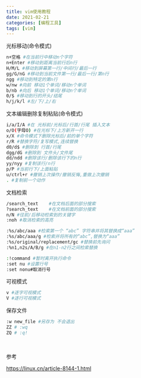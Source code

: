```yaml
---
title: vim使用教程
date: 2021-02-21
categories: [编程工具]
tags: [vim] 
---
```


光标移动(命令模式)

```bash
n+空格 #在当前行中移动n个字符
n+Enter #移动到距离当前行后n行
H/M/L #移动到屏幕第一行/中间行/最后一行
gg/G/nG #移动到当前文件第一行/最后一行/第n行
ngg #移动到特定的第n行
w/nw #向前 移动1个单词/移动n个单词
b/nb #向后 移动1个单词/移动n个单词
0/$ #移动到行的开头/结尾
h/j/k/l #左/下/上/右
```

文本编辑删除复制粘贴(命令模式)

```bash
i/a/I/A	#在 光标前/光标后/行首/行尾 插入文本
o/O(字母O) #在光标下/上方新开一行
x/X #命令模式下删除光标后/前的单个字符
r/R #替换字符/复写模式,连续替换
d0/d$ #删除到 行首/行尾
dgg/dG #删除到 文件头/文件尾
dd/ndd #删除该行/删除该行下的n行
yy/nyy #复制该行/n行
p/P #当前行下/上面粘贴
u/ctrl+r #撤销上次操作/撤销反悔,重做上次撤销
. #复制前一个动作
```

文档检索

```bash
/search_text	#在文档后面的部分搜索
?search_text	#在文档前面的部分搜索
n/N	#往前/后移动检索到的关键字
:noh #取消检索的高亮

:%s/abc/aaa	#检索第一个 “abc” 字符串并将其替换成“aaa”
:%s/abc/aaa/g #检索并将所有的“abc”,替换为“aaa”
:%s/original/replacement/gc	#替换前先询问
:%n1,n2s/A/B/g #在n1-n2行之间检索替换

:!command #暂时离开执行命令
:set nu #设置行号
:set nonu#取消行号
```

可视模式

```bash
v #逐字可视模式
V #逐行可视模式
```

保存文件

```bash
:w new_file #另存为 不会退出
ZZ # :wq
ZQ # :q!
```

​    

参考

https://linux.cn/article-8144-1.html